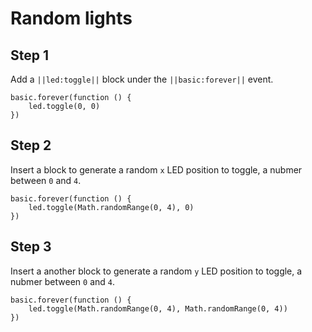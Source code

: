 # Random lights

## Step 1

Add a ``||led:toggle||`` block under the ``||basic:forever||``
event.

```blocks
basic.forever(function () {
    led.toggle(0, 0)
})
```
## Step 2

Insert a block to generate a random ``x`` LED position to toggle,
a nubmer between ``0`` and ``4``.

```blocks
basic.forever(function () {
    led.toggle(Math.randomRange(0, 4), 0)
})
```

## Step 3

Insert a another block to generate a random ``y`` LED position to toggle,
a nubmer between ``0`` and ``4``.

```blocks
basic.forever(function () {
    led.toggle(Math.randomRange(0, 4), Math.randomRange(0, 4))
})
```
